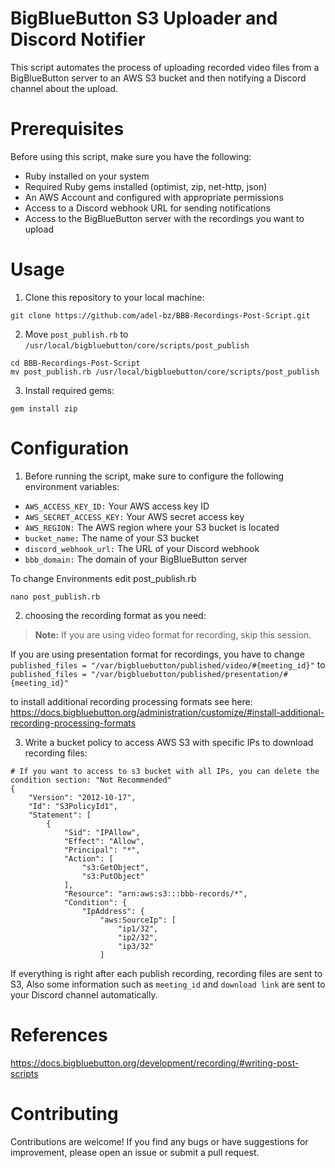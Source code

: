 # BigBlueButton S3 Uploader and Discord Notifier
This script automates the process of uploading recorded video files from a BigBlueButton server to an AWS S3 bucket and then notifying a Discord channel about the upload.

# Prerequisites
Before using this script, make sure you have the following:

- Ruby installed on your system
- Required Ruby gems installed (optimist, zip, net-http, json)
- An AWS Account and configured with appropriate permissions
- Access to a Discord webhook URL for sending notifications
- Access to the BigBlueButton server with the recordings you want to upload

# Usage

1. Clone this repository to your local machine:

```
git clone https://github.com/adel-bz/BBB-Recordings-Post-Script.git
```

2. Move `post_publish.rb` to `/usr/local/bigbluebutton/core/scripts/post_publish`

```
cd BBB-Recordings-Post-Script
mv post_publish.rb /usr/local/bigbluebutton/core/scripts/post_publish
```

3. Install required gems:

```
gem install zip 
```

# Configuration
1. Before running the script, make sure to configure the following environment variables:

- `AWS_ACCESS_KEY_ID:` Your AWS access key ID
- `AWS_SECRET_ACCESS_KEY:` Your AWS secret access key
- `AWS_REGION:` The AWS region where your S3 bucket is located
- `bucket_name:` The name of your S3 bucket
- `discord_webhook_url:` The URL of your Discord webhook
- `bbb_domain:` The domain of your BigBlueButton server

To change Environments edit post_publish.rb
```
nano post_publish.rb
```

2. choosing the recording format as you need:
> **Note:**
> If you are using video format for recording, skip this session.

If you are using presentation format for recordings, you have to change ` published_files = "/var/bigbluebutton/published/video/#{meeting_id}"` to `published_files = "/var/bigbluebutton/published/presentation/#{meeting_id}"`

to install additional recording processing formats see here:
https://docs.bigbluebutton.org/administration/customize/#install-additional-recording-processing-formats

3. Write a bucket policy to access AWS S3 with specific IPs to download recording files:
```
# If you want to access to s3 bucket with all IPs, you can delete the condition section: "Not Recommended"
{
    "Version": "2012-10-17",
    "Id": "S3PolicyId1",
    "Statement": [
        {
            "Sid": "IPAllow",
            "Effect": "Allow",
            "Principal": "*",
            "Action": [
                "s3:GetObject",
                "s3:PutObject"
            ],
            "Resource": "arn:aws:s3:::bbb-records/*",
            "Condition": {
                "IpAddress": {
                    "aws:SourceIp": [
                        "ip1/32",
                        "ip2/32",
                        "ip3/32" 
                    ]
```


If everything is right after each publish recording, recording files are sent to S3, Also some information such as `meeting_id` and `download link` are sent to your Discord channel automatically.


# References

https://docs.bigbluebutton.org/development/recording/#writing-post-scripts


# Contributing

Contributions are welcome! If you find any bugs or have suggestions for improvement, please open an issue or submit a pull request.
